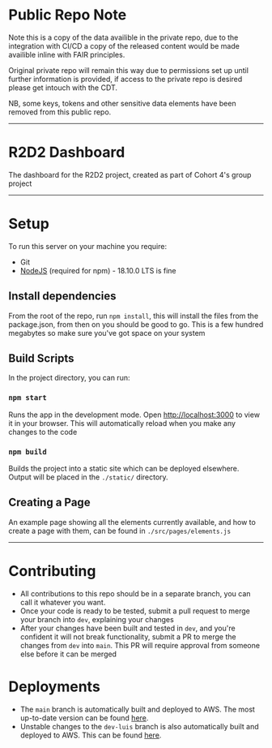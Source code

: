 # Public Repo Note
Note this is a copy of the data availible in the private repo, due to the integration with CI/CD a copy of the released content would be made availible inline with FAIR principles.

Original private repo will remain this way due to permissions set up until further information is provided, if access to the private repo is desired please get intouch with the CDT.

NB, some keys, tokens and other sensitive data elements have been removed from this public repo.

---

# R2D2 Dashboard

The dashboard for the R2D2 project, created as part of Cohort 4's group project


---

# Setup
To run this server on your machine you require:
- Git
- [NodeJS](https://nodejs.org/en/) (required for npm) - 18.10.0 LTS is fine

## Install dependencies
From the root of the repo, run `npm install`, this will install the files from the package.json, from then on you should be good to go. This is a few hundred megabytes so make sure you've got space on your system

## Build Scripts
In the project directory, you can run:

### `npm start`
Runs the app in the development mode. Open [http://localhost:3000](http://localhost:3000) to view it in your browser. This will automatically reload when you make any changes to the code

### `npm build`
Builds the project into a static site which can be deployed elsewhere. Output will be placed in the `./static/` directory.

## Creating a Page
An example page showing all the elements currently available, and how to create a page with them, can be found in `./src/pages/elements.js`

---

# Contributing
- All contributions to this repo should be in a separate branch, you can call it whatever you want.
- Once your code is ready to be tested, submit a pull request to merge your branch into `dev`, explaining your changes
- After your changes have been built and tested in `dev`, and you're confident it will not break functionality, submit a PR to merge the changes from `dev` into `main`. This PR will require approval from someone else before it can be merged

# Deployments
- The `main` branch is automatically built and deployed to AWS. The most up-to-date version can be found [here](https://r2d2.systems).
- Unstable changes to the `dev-luis` branch is also automatically built and deployed to AWS. This can be found [here](https://dev.r2d2.systems).
